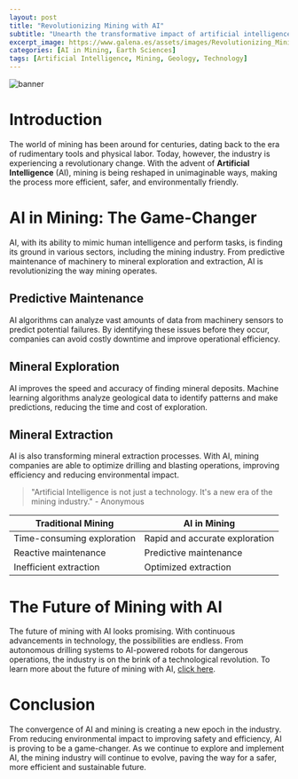 ```yaml
---
layout: post
title: "Revolutionizing Mining with AI"
subtitle: "Unearth the transformative impact of artificial intelligence in the mining industry."
excerpt_image: https://www.galena.es/assets/images/Revolutionizing_Mining_with_AI.png
categories: [AI in Mining, Earth Sciences]
tags: [Artificial Intelligence, Mining, Geology, Technology]
---
```


![banner](https://www.galena.es/assets/images/Revolutionizing_Mining_with_AI.png "Infographic illustrating the impact of artificial intelligence on the mining industry, featuring elements like AI algorithms, mineral extraction processes, and data analysis, aimed at geology enthusiasts and educators.")

# Introduction

The world of mining has been around for centuries, dating back to the era of rudimentary tools and physical labor. Today, however, the industry is experiencing a revolutionary change. With the advent of **Artificial Intelligence** (AI), mining is being reshaped in unimaginable ways, making the process more efficient, safer, and environmentally friendly.

# AI in Mining: The Game-Changer

AI, with its ability to mimic human intelligence and perform tasks, is finding its ground in various sectors, including the mining industry. From predictive maintenance of machinery to mineral exploration and extraction, AI is revolutionizing the way mining operates.

## Predictive Maintenance

AI algorithms can analyze vast amounts of data from machinery sensors to predict potential failures. By identifying these issues before they occur, companies can avoid costly downtime and improve operational efficiency.

## Mineral Exploration

AI improves the speed and accuracy of finding mineral deposits. Machine learning algorithms analyze geological data to identify patterns and make predictions, reducing the time and cost of exploration.

## Mineral Extraction

AI is also transforming mineral extraction processes. With AI, mining companies are able to optimize drilling and blasting operations, improving efficiency and reducing environmental impact.

> "Artificial Intelligence is not just a technology. It's a new era of the mining industry." - Anonymous

| Traditional Mining | AI in Mining |
| --- | --- |
| Time-consuming exploration | Rapid and accurate exploration |
| Reactive maintenance | Predictive maintenance |
| Inefficient extraction | Optimized extraction |

# The Future of Mining with AI

The future of mining with AI looks promising. With continuous advancements in technology, the possibilities are endless. From autonomous drilling systems to AI-powered robots for dangerous operations, the industry is on the brink of a technological revolution. To learn more about the future of mining with AI, [click here](https://www.mckinsey.com/industries/metals-and-mining/our-insights/how-artificial-intelligence-can-improve-resilience-in-mineral-exploration).

# Conclusion

The convergence of AI and mining is creating a new epoch in the industry. From reducing environmental impact to improving safety and efficiency, AI is proving to be a game-changer. As we continue to explore and implement AI, the mining industry will continue to evolve, paving the way for a safer, more efficient and sustainable future.